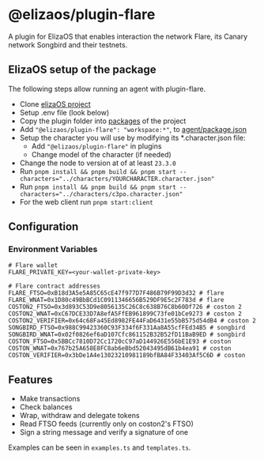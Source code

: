 # @elizaos/plugin-flare

A plugin for ElizaOS that enables interaction the network Flare, its Canary network Songbird and their testnets.

## ElizaOS setup of the package

The following steps allow running an agent with plugin-flare.
- Clone [elizaOS project](https://github.com/elizaOS/eliza)
- Setup .env file (look below)
- Copy the plugin folder into [packages](https://github.com/elizaOS/eliza/tree/main/packages) of the project
- Add `"@elizaos/plugin-flare": "workspace:*"`, to [agent/package.json](https://github.com/elizaOS/eliza/blob/main/agent/package.json)
- Setup the character you will use by modifying its *.character.json file:
  - Add `"@elizaos/plugin-flare"` in plugins
  - Change model of the character (if needed)
- Change the node to version at of at least `23.3.0`
- Run `pnpm install && pnpm build && pnpm start --characters="../characters/YOURCHARACTER.character.json"`
- Run `pnpm install && pnpm build && pnpm start --characters="../characters/c3po.character.json" `
- For the web client run `pnpm start:client`

## Configuration

### Environment Variables

```env
# Flare wallet
FLARE_PRIVATE_KEY=<your-wallet-private-key>

# Flare contract addresses
FLARE_FTSO=0xB18d3A5e5A85C65cE47f977D7F486B79F99D3d32 # flare
FLARE_WNAT=0x1D80c49BbBCd1C0911346656B529DF9E5c2F783d # flare
COSTON2_FTSO=0x3d893C53D9e8056135C26C8c638B76C8b60Df726 # coston 2
COSTON2_WNAT=0xC67DCE33D7A8efA5FfEB961899C73fe01bCe9273 # coston 2
COSTON2_VERIFIER=0x64c68Fa45Ed8982FE44FaD6431e55bB575d54dB4 # coston 2
SONGBIRD_FTSO=0x988C99423360C93F334f6F331Aa8A55cfFEd34B5 # songbird
SONGBIRD_WNAT=0x02f0826ef6aD107Cfc861152B32B52fD11BaB9ED # songbird
COSTON_FTSO=0x5BBCc7810D72Cc1720cC97aD144926E556bE1E93 # coston 
COSTON_WNAT=0x767b25A658E8FC8ab6eBbd52043495dB61b4ea91 # coston
COSTON_VERIFIER=0x3bDe1A4e13023210981189bfBA84F33403Af5C6D # coston
```


## Features

- Make transactions
- Check balances
- Wrap, withdraw and delegate tokens 
- Read FTSO feeds (currently only on coston2's FTSO)
- Sign a string message and verify a signature of one
  
Examples can be seen in `examples.ts` and `templates.ts`.
